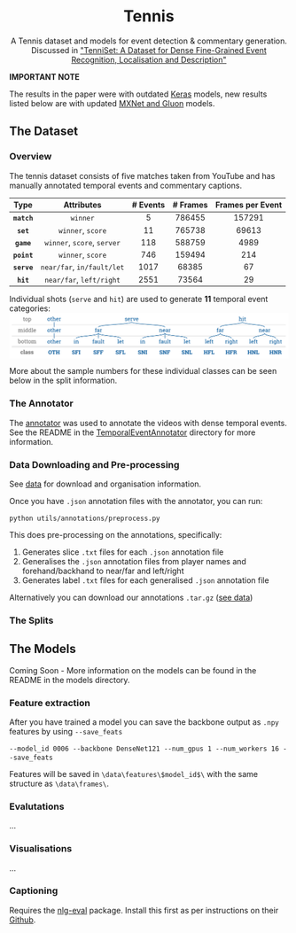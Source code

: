 <h1 align='center'>Tennis</h1>
<p align=center>
A Tennis dataset and models for event detection & commentary generation. Discussed in <a href="http://hf.id.au/papers/DICTA17_Tennis.pdf">"TenniSet: A Dataset for Dense Fine-Grained Event Recognition, Localisation and Description"</a>


<b>IMPORTANT NOTE</b>

The results in the paper were with outdated <a href="https://keras.io/">Keras</a> models, new results listed below are 
with updated <a href="https://mxnet.apache.org/">MXNet and Gluon</a> models.
</p>


## The Dataset

### Overview
The tennis dataset consists of five matches taken from YouTube and has manually annotated temporal events and commentary 
captions.

| Type | Attributes | # Events | # Frames | Frames per Event |
| :---:        |     :---:      |        :---: |     :---:      |        :---: |
| **`match`**   | `winner`     | 5    | 786455 | 157291 |
| **`set`**   | `winner`, `score`  | 11    | 765738 | 69613 |
| **`game`**   | `winner`, `score`, `server`     | 118    | 588759 | 4989 |
| **`point`**   | `winner`, `score`     | 746    | 159494 | 214 |
| **`serve`**   | `near/far`, `in/fault/let`    | 1017   | 68385 | 67 |
| **`hit`**   | `near/far`, `left/right`  | 2551    | 73564 | 29 |


Individual shots (`serve` and `hit`) are used to generate **11** temporal event categories:
<img src="img/tennis_cls_hier.svg" align=center>

More about the sample numbers for these individual classes can be seen below in the split information.



### The Annotator
The [annotator](https://github.com/HaydenFaulkner/TemporalEventAnnotator) was used to annotate the videos with
dense temporal events. See the README in the
[TemporalEventAnnotator](/TemporalEventAnnotator/) directory for more information.

### Data Downloading and Pre-processing
See [data](/data/) for download and organisation information.

Once you have `.json` annotation files with the annotator, you can run:
```
python utils/annotations/preprocess.py
```

This does pre-processing on the annotations, specifically:
1. Generates slice `.txt` files for each `.json` annotation file
2. Generalises the `.json` annotation files from player names and
forehand/backhand to near/far and left/right
3. Generates label `.txt` files for each generalised `.json` annotation
 file

Alternatively you can download our annotations `.tar.gz`
([see data](/data/))

### The Splits

## The Models
Coming Soon - More information on the models can be found in the README in the models directory.

### Feature extraction
After you have trained a model you can save the backbone output as `.npy` features by using `--save_feats`
```
--model_id 0006 --backbone DenseNet121 --num_gpus 1 --num_workers 16 --save_feats
```
Features will be saved in `\data\features\$model_id$\` with the same structure as `\data\frames\`.

### Evalutations
...

### Visualisations
...

### Captioning
Requires the [nlg-eval](https://github.com/Maluuba/nlg-eval) package. Install this first as per instructions on their 
[Github](https://github.com/Maluuba/nlg-eval).